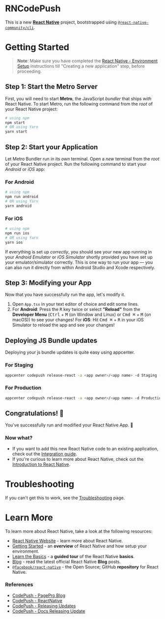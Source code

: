 # RNCodePush

This is a new [**React Native**](https://reactnative.dev) project, bootstrapped using [`@react-native-community/cli`](https://github.com/react-native-community/cli).
# Getting Started
>**Note**: Make sure you have completed the [React Native - Environment Setup](https://reactnative.dev/docs/environment-setup) instructions till "Creating a new application" step, before proceeding.
## Step 1: Start the Metro Server
First, you will need to start **Metro**, the JavaScript _bundler_ that ships _with_ React Native.
To start Metro, run the following command from the _root_ of your React Native project:
```bash
# using npm
npm start
# OR using Yarn
yarn start
```
## Step 2: Start your Application
Let Metro Bundler run in its _own_ terminal. Open a _new_ terminal from the _root_ of your React Native project. Run the following command to start your _Android_ or _iOS_ app:
### For Android
```bash
# using npm
npm run android
# OR using Yarn
yarn android
```
### For iOS
```bash
# using npm
npm run ios
# OR using Yarn
yarn ios
```
If everything is set up _correctly_, you should see your new app running in your _Android Emulator_ or _iOS Simulator_ shortly provided you have set up your emulator/simulator correctly.
This is one way to run your app — you can also run it directly from within Android Studio and Xcode respectively.
## Step 3: Modifying your App
Now that you have successfully run the app, let's modify it.
1. Open `App.tsx` in your text editor of choice and edit some lines.
2. For **Android**: Press the <kbd>R</kbd> key twice or select **"Reload"** from the **Developer Menu** (<kbd>Ctrl</kbd> + <kbd>M</kbd> (on Window and Linux) or <kbd>Cmd ⌘</kbd> + <kbd>M</kbd> (on macOS)) to see your changes!
   For **iOS**: Hit <kbd>Cmd ⌘</kbd> + <kbd>R</kbd> in your iOS Simulator to reload the app and see your changes!

## Deploying JS Bundle updates
Deploying your js bundle updates is quite easy using appcenter.
### For Staging
```bash
appcenter codepush release-react -a <app owner>/<app name> -d Staging --target-binary-version "<app version target>"
```
### For Production
```bash
appcenter codepush release-react -a <app owner>/<app name> -d Production --target-binary-version "<app version target>"
```
## Congratulations! :tada:
You've successfully run and modified your React Native App. :partying_face:
### Now what?
- If you want to add this new React Native code to an existing application, check out the [Integration guide](https://reactnative.dev/docs/integration-with-existing-apps).
- If you're curious to learn more about React Native, check out the [Introduction to React Native](https://reactnative.dev/docs/getting-started).
# Troubleshooting
If you can't get this to work, see the [Troubleshooting](https://reactnative.dev/docs/troubleshooting) page.
# Learn More
To learn more about React Native, take a look at the following resources:
- [React Native Website](https://reactnative.dev) - learn more about React Native.
- [Getting Started](https://reactnative.dev/docs/environment-setup) - an **overview** of React Native and how setup your environment.
- [Learn the Basics](https://reactnative.dev/docs/getting-started) - a **guided tour** of the React Native **basics**.
- [Blog](https://reactnative.dev/blog) - read the latest official React Native **Blog** posts.
- [`@facebook/react-native`](https://github.com/facebook/react-native) - the Open Source; GitHub **repository** for React Native.

### References

- [CodePush - PagePro Blog](https://pagepro.co/blog/react-native-over-the-air-updates/)
- [CodePush - ReactNative](https://learn.microsoft.com/en-us/appcenter/distribution/codepush/rn-overview)
- [CodePush - Releasing Updates](https://learn.microsoft.com/en-us/appcenter/distribution/codepush/rn-updates)
- [CodePush - Docs Releasing Update](https://github.com/microsoft/react-native-code-push/tree/master?tab=readme-ov-file#releasing-updates)

